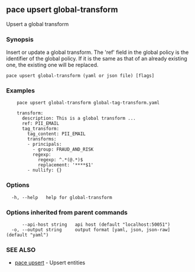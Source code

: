 ## pace upsert global-transform

Upsert a global transform

### Synopsis

Insert or update a global transform. The 'ref' field in the global policy is the identifier of the global policy.
If it is the same as that of an already existing one, the existing one will be replaced.

```
pace upsert global-transform (yaml or json file) [flags]
```

### Examples

```
    pace upsert global-transform global-tag-transform.yaml

	transform:
	  description: This is a global transform ...
	  ref: PII_EMAIL
	  tag_transform:
		tag_content: PII_EMAIL
		transforms:
		- principals:
		  - group: FRAUD_AND_RISK
		  regexp:
			regexp: ^.*(@.*)$
			replacement: '****$1'
		- nullify: {}
```

### Options

```
  -h, --help   help for global-transform
```

### Options inherited from parent commands

```
      --api-host string   api host (default "localhost:50051")
  -o, --output string     output format [yaml, json, json-raw] (default "yaml")
```

### SEE ALSO

* [pace upsert](pace_upsert.md)	 - Upsert entities

